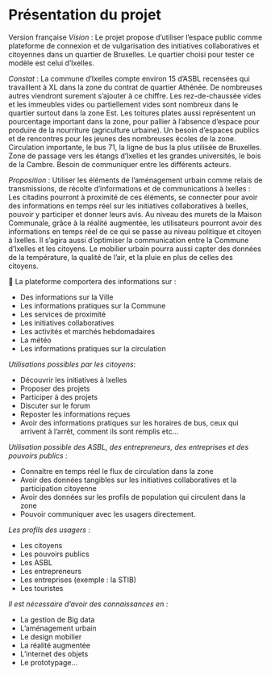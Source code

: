 ﻿# Présentation du projet

Version française
*Vision* :
Le projet propose d’utiliser l’espace public comme plateforme de connexion et de vulgarisation des initiatives collaboratives et citoyennes dans un quartier de Bruxelles.
Le quartier choisi pour tester ce modèle est celui d’Ixelles.

*Constat* :
La commune d’Ixelles compte environ 15 d’ASBL recensées qui travaillent à XL dans la zone du contrat de quartier Athénée. De nombreuses autres viendront surement s’ajouter à ce chiffre. 
Les rez-de-chaussée vides et les immeubles vides ou partiellement vides sont nombreux dans le quartier surtout dans la zone Est.
Les toitures plates aussi représentent un pourcentage important dans la zone, pour pallier à l’absence d’espace pour produire de la nourriture (agriculture urbaine).
Un besoin d’espaces publics et de rencontres pour les jeunes des nombreuses écoles de la zone.
Circulation importante, le bus 71, la ligne de bus la plus utilisée de Bruxelles.
Zone de passage vers les étangs d’Ixelles et les grandes universités, le bois de la Cambre.
Besoin de communiquer entre les différents acteurs.

*Proposition* :
Utiliser les éléments de l’aménagement urbain comme relais de transmissions, de récolte d’informations et de communications à Ixelles : 
Les citadins pourront à proximité de ces éléments, se connecter pour avoir des informations en temps réel sur les initiatives collaboratives à Ixelles, pouvoir y participer et donner leurs avis.
Au niveau des murets de la Maison Communale, grâce à la réalité augmentée, les utilisateurs pourront avoir des informations en temps réel de ce qui se passe au niveau politique et citoyen à Ixelles. Il s’agira aussi d’optimiser la communication entre la Commune d’Ixelles et les citoyens.
Le mobilier urbain pourra aussi capter des données de la température, la qualité de l’air, et la pluie en plus de celles des citoyens.

	La plateforme comportera des informations sur :
-	Des informations sur la Ville
-	Les informations pratiques sur la Commune
-	Les services de proximité
-	Les initiatives collaboratives
-	Les activités et marchés hebdomadaires
-	La météo
-	Les informations pratiques sur la circulation

*Utilisations possibles par les citoyens*:
-	Découvrir les initiatives à Ixelles
-	Proposer des projets
-	Participer à des projets
-	Discuter sur le forum
-	Reposter les informations reçues
-	Avoir des informations pratiques sur les horaires de bus, ceux qui arrivent à l’arrêt, comment ils sont remplis etc…

*Utilisation possible des ASBL, des entrepreneurs, des entreprises et des pouvoirs publics* : 
-	Connaitre en temps réel le flux de circulation dans la zone
-	Avoir des données tangibles sur les initiatives collaboratives et la participation citoyenne
-	Avoir des données sur les profils de population qui circulent dans la zone
-	Pouvoir communiquer avec les usagers directement.

*Les profils des usagers* :
-	Les citoyens
-	Les pouvoirs publics
-	Les ASBL
-	Les entrepreneurs
-	Les entreprises (exemple : la STIB)
-	Les touristes

*Il est nécessaire d’avoir des connaissances en* :
-	La gestion de Big data
-	L’aménagement urbain
-	Le design mobilier
-	La réalité augmentée
-	L’internet des objets
-	Le prototypage…
